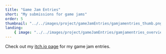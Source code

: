 ```yaml
---
title: "Game Jam Entries"
short: "My submissions for game jams"
order: 5
thumbnail: "../../images/project/gameJamEntries/gamjamentries_thumb.png"
landing:
    { image: "../../images/project/gameJamEntries/gamjamentries_overview.png" }
---
```


Check out my [itch.io page](https://fishynator.itch.io) for my game jam entries.
